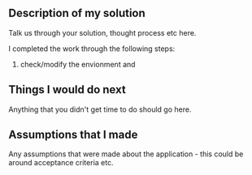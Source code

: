 ## Description of my solution

Talk us through your solution, thought process etc here.

I completed the work through the following steps:
1. check/modify the envionment and 

## Things I would do next

Anything that you didn't get time to do should go here.

## Assumptions that I made

Any assumptions that were made about the application - this could be around acceptance criteria etc.
